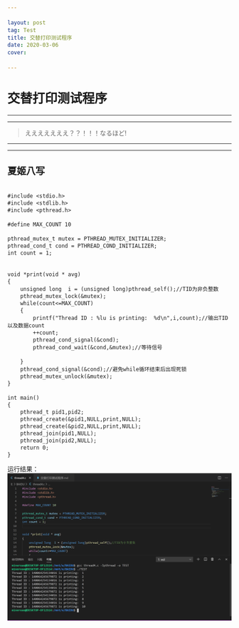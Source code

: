 ```yaml
---

layout: post
tag: Test
title: 交替打印测试程序
date: 2020-03-06
cover: 

---
```

# 交替打印测试程序  

---  
***  
  
>えええええええ？？！！！なるほど!  
  
***  
---


## 夏姬八写  




```

#include <stdio.h>
#include <stdlib.h>
#include <pthread.h>

#define MAX_COUNT 10

pthread_mutex_t mutex = PTHREAD_MUTEX_INITIALIZER;
pthread_cond_t cond = PTHREAD_COND_INITIALIZER;
int count = 1;


void *print(void * avg)
{
    unsigned long  i = (unsigned long)pthread_self();//TID为非负整数
    pthread_mutex_lock(&mutex);
    while(count<=MAX_COUNT)
    {
        printf("Thread ID : %lu is printing:  %d\n",i,count);//输出TID以及数据count
        ++count;
        pthread_cond_signal(&cond);
        pthread_cond_wait(&cond,&mutex);//等待信号
    
    }
    pthread_cond_signal(&cond);//避免while循环结束后出现死锁
    pthread_mutex_unlock(&mutex);
}

int main()
{
    pthread_t pid1,pid2;
    pthread_create(&pid1,NULL,print,NULL);
    pthread_create(&pid2,NULL,print,NULL);
    pthread_join(pid1,NULL);
    pthread_join(pid2,NULL);
    return 0;
}

```  
运行结果：
![avatar](https://raw.githubusercontent.com/MinerOAO/MinerOAO.github.io/master/assets/img/P3.png)